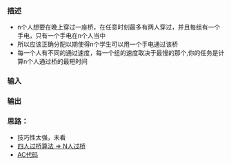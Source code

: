 ### 描述
* n个人想要在晚上穿过一座桥，在任意时刻最多有两人穿过，并且每组有一个手电，只有一个手电在n个人当中
* 所以应该正确分配以期使得n个学生可以用一个手电通过该桥
* 每一个人有不同的通过速度，每一个组的速度取决于最慢的那个,你的任务是计算n个人通过桥的最短时间

### 输入

### 输出

### 思路：
* 技巧性太强，未看
* [四人过桥算法 => N人过桥](https://blog.csdn.net/satan0571/article/details/542023)
* [AC代码](https://blog.csdn.net/asuxiexie/article/details/38533379)
